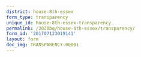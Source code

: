 ```yaml
---
district: house-8th-essex
form_type: transparency
unique_id: house-8th-essex-transparency
permalink: /2020bq/house-8th-essex/transparency/
form_id: '201707123019141'
layout: form
doc_img: TRANSPARENCY-00001
---
```

